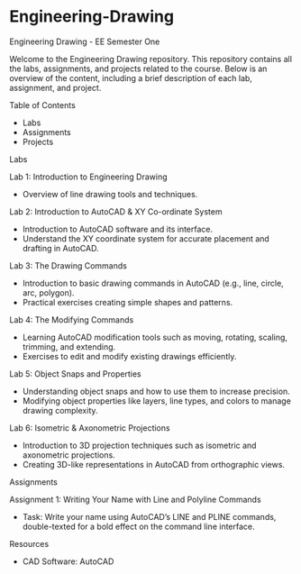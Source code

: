 ﻿# Engineering-Drawing
Engineering Drawing - EE Semester One

Welcome to the Engineering Drawing repository. This repository contains all the labs, assignments, and projects related to the course. Below is an overview of the content, including a brief description of each lab, assignment, and project.

Table of Contents
- Labs
- Assignments
- Projects

Labs

Lab 1: Introduction to Engineering Drawing
- Overview of line drawing tools and techniques.

Lab 2: Introduction to AutoCAD & XY Co-ordinate System
- Introduction to AutoCAD software and its interface.
- Understand the XY coordinate system for accurate placement and drafting in AutoCAD.
  
Lab 3: The Drawing Commands
- Introduction to basic drawing commands in AutoCAD (e.g., line, circle, arc, polygon).
- Practical exercises creating simple shapes and patterns.
  
Lab 4: The Modifying Commands
- Learning AutoCAD modification tools such as moving, rotating, scaling, trimming, and extending.
- Exercises to edit and modify existing drawings efficiently.

Lab 5: Object Snaps and Properties
- Understanding object snaps and how to use them to increase precision.
- Modifying object properties like layers, line types, and colors to manage drawing complexity.

Lab 6: Isometric & Axonometric Projections
- Introduction to 3D projection techniques such as isometric and axonometric projections.
- Creating 3D-like representations in AutoCAD from orthographic views.

Assignments

Assignment 1: Writing Your Name with Line and Polyline Commands
- Task: Write your name using AutoCAD’s LINE and PLINE commands, double-texted for a bold effect on the command line interface.

Resources
- CAD Software: AutoCAD
